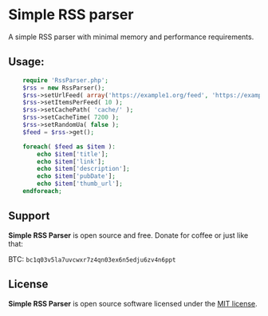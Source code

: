 # Simple RSS parser
A simple RSS parser with minimal memory and performance requirements.


## Usage:
 
```php
	require 'RssParser.php';
	$rss = new RssParser();
	$rss->setUrlFeed( array('https://example1.org/feed', 'https://example2.org/feed' ) );
	$rss->setItemsPerFeed( 10 );
	$rss->setCachePath( 'cache/' );
	$rss->setCacheTime( 7200 );
	$rss->setRandomUa( false );
	$feed = $rss->get();

	foreach( $feed as $item ):
		echo $item['title'];
		echo $item['link'];
		echo $item['description'];
		echo $item['pubDate'];
		echo $item['thumb_url'];
	endforeach;
```

## Support
**Simple RSS Parser** is open source and free. Donate for coffee or just like that:

BTC: `bc1q03v5la7uvcwxr7z4qn03ex6n5edju6zv4n6ppt`

## License
**Simple RSS Parser** is open source software licensed under the [MIT license](https://tldrlegal.com/license/mit-license).
